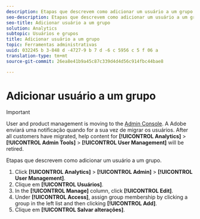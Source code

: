 ```yaml
---
description: Etapas que descrevem como adicionar um usuário a um grupo.
seo-description: Etapas que descrevem como adicionar um usuário a um grupo.
seo-title: Adicionar usuário a um grupo
solution: Analytics
subtopic: Usuários e grupos
title: Adicionar usuário a um grupo
topic: Ferramentas administrativas
uuid: 032245 b 3-848 d -4727-9 b 7 d -6 c 5956 c 5 f 06 a
translation-type: tm+mt
source-git-commit: 26ea8e41b9a45c87c339d4d4d56c914fbc44bae8

---
```



# Adicionar usuário a um grupo

>[!IMPORTANT]
>
>User and product management is moving to the [Admin Console](https://helpx.adobe.com/enterprise/using/admin-console.html). A Adobe enviará uma notificação quando for a sua vez de migrar os usuários. After all customers have migrated, help content for **[!UICONTROL Analytics]** &gt; **[!UICONTROL Admin Tools]** &gt; **[!UICONTROL User Management]** will be retired.

Etapas que descrevem como adicionar um usuário a um grupo.

1. Click **[!UICONTROL Analytics]** &gt; **[!UICONTROL Admin]** &gt; **[!UICONTROL User Management]**.
1. Clique em **[!UICONTROL Usuários]**.
1. In the **[!UICONTROL Manage]** column, click **[!UICONTROL Edit]**.
1. Under **[!UICONTROL Access]**, assign group membership by clicking a group in the left list and then clicking **[!UICONTROL Add]**.
1. Clique em **[!UICONTROL Salvar alterações]**.
